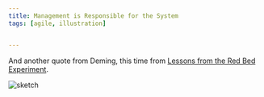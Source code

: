```yaml
---
title: Management is Responsible for the System
tags: [agile, illustration]


---
```


And another quote from Deming, this time from <a href="https://www.youtube.com/watch?v=HmCjr6cwDpI">Lessons from the Red Bed Experiment</a>.

![sketch](/assets/img/posts/management-is-responsible-for-the-system/management-is-responsible-for-the-system.png)
